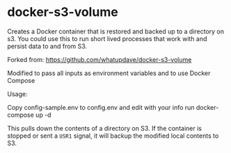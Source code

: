 docker-s3-volume
==============

Creates a Docker container that is restored and backed up to a directory on s3. You could use this to run short lived processes that work with and persist data to and from S3.

Forked from: https://github.com/whatupdave/docker-s3-volume

Modified to pass all inputs as environment variables and to use Docker Compose

Usage:

Copy config-sample.env to config.env and edit with your info
run docker-compose up -d

This pulls down the contents of a directory on S3. If the container is stopped or sent a `USR1` signal, it will backup the modified local contents to S3.
